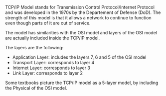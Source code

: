 TCP/IP Model stands for Transmission Control Protocol/Internet Protocol and was developed in the 1970s by the Departement of Defense (DoD). The strength of this model is that it allows a network to continue to function even though parts of it are out of service.

The model has similarities with the OSI model and layers of the OSI model are actually included inside the TCP/IP model.

The layers are the following:

- Application Layer: includes the layers 7, 6 and 5 of the OSI model
- Transport Layer: corresponds to layer 4
- Internet Layer: corresponds to layer 3
- Link Layer: corresponds to layer 2

Some textbooks picture the TCP/IP model as a 5-layer model, by including the Physical of the OSI model.